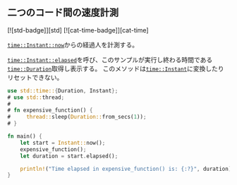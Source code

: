 ## 二つのコード間の速度計測

[![std-badge]][std] [![cat-time-badge]][cat-time]

[`time::Instant::now`]からの経過人を計測する。

[`time::Instant::elapsed`]を呼び、このサンプルが実行し終わる時間である[`time::Duration`]取得し表示する。
このメソッドは[`time::Instant`]に変換したりリセットできない。

```rust
use std::time::{Duration, Instant};
# use std::thread;
#
# fn expensive_function() {
#     thread::sleep(Duration::from_secs(1));
# }

fn main() {
    let start = Instant::now();
    expensive_function();
    let duration = start.elapsed();

    println!("Time elapsed in expensive_function() is: {:?}", duration);
}
```

[`time::Duration`]: https://doc.rust-lang.org/std/time/struct.Duration.html
[`time::Instant::elapsed`]: https://doc.rust-lang.org/std/time/struct.Instant.html#method.elapsed
[`time::Instant::now`]: https://doc.rust-lang.org/std/time/struct.Instant.html#method.now
[`time::Instant`]:https://doc.rust-lang.org/std/time/struct.Instant.html
